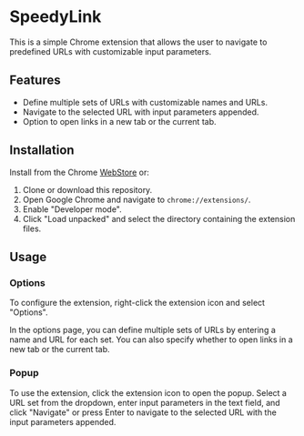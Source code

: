 SpeedyLink
=========================

This is a simple Chrome extension that allows the user to navigate to predefined URLs with customizable input parameters.

Features
--------

-   Define multiple sets of URLs with customizable names and URLs.
-   Navigate to the selected URL with input parameters appended.
-   Option to open links in a new tab or the current tab.

Installation
------------
Install from the Chrome [WebStore](https://chrome.google.com/webstore/search/SpeedyLink) or:
1.  Clone or download this repository.
2.  Open Google Chrome and navigate to `chrome://extensions/`.
3.  Enable "Developer mode".
4.  Click "Load unpacked" and select the directory containing the extension files.

Usage
-----

### Options

To configure the extension, right-click the extension icon and select "Options".

In the options page, you can define multiple sets of URLs by entering a name and URL for each set. You can also specify whether to open links in a new tab or the current tab.

### Popup

To use the extension, click the extension icon to open the popup. Select a URL set from the dropdown, enter input parameters in the text field, and click "Navigate" or press Enter to navigate to the selected URL with the input parameters appended.
